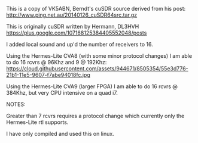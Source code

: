 This is a copy of VK5ABN, Berndt's cuSDR source
derived from his post: http://www.ping.net.au/20140126_cuSDR64src.tar.gz

This is originally cuSDR written by Hermann, DL3HVH
https://plus.google.com/107168125384405552048/posts

I added local sound and up'd the number of receivers to 16.

Using the Hermes-Lite CVA8 (with some minor protocol changes)
I am able to do 16 rcvrs @ 96Khz and 9 @ 192Khz:
 https://cloud.githubusercontent.com/assets/944671/8505354/55e3d776-21b1-11e5-9607-f7abe94018fc.jpg

Using the Hermes-Lite CVA9 (larger FPGA)
I am able to do 16 rcvrs @ 384Khz, but very CPU intensive on a quad i7.

NOTES:

Greater than 7 rcvrs requires a protocol change which currently only
the Hermes-Lite rtl supports.

I have only compiled and used this on linux.

